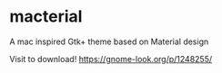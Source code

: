 # macterial
A mac inspired Gtk+ theme based on Material design

Visit to download!
https://gnome-look.org/p/1248255/
